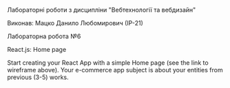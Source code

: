 Лабораторні роботи з дисципліни "Вебтехнології та вебдизайн"

Виконав: Мацко Данило Любомирович (ІР-21)

Лабораторна робота №6

React.js: Home page

Start creating your React App with a simple Home page (see the link to wireframe above). Your e-commerce app subject is about your entities from previous (3-5) works.